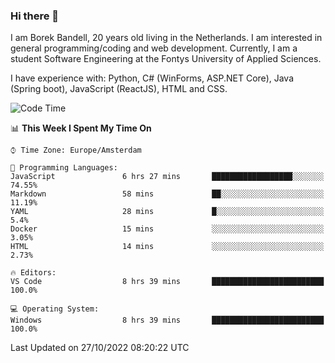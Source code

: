 ### Hi there 👋

I am Borek Bandell, 20 years old living in the Netherlands. I am interested in general programming/coding and web development. Currently, I am a student Software Engineering at the Fontys University of Applied Sciences.

I have experience with: Python, C# (WinForms, ASP.NET Core), Java (Spring boot), JavaScript (ReactJS), HTML and CSS.

<!--START_SECTION:waka-->
![Code Time](http://img.shields.io/badge/Code%20Time-252%20hrs%2022%20mins-blue)

📊 **This Week I Spent My Time On** 

```text
⌚︎ Time Zone: Europe/Amsterdam

💬 Programming Languages: 
JavaScript               6 hrs 27 mins       ██████████████████░░░░░░░   74.55% 
Markdown                 58 mins             ██░░░░░░░░░░░░░░░░░░░░░░░   11.19% 
YAML                     28 mins             █░░░░░░░░░░░░░░░░░░░░░░░░   5.4% 
Docker                   15 mins             ░░░░░░░░░░░░░░░░░░░░░░░░░   3.05% 
HTML                     14 mins             ░░░░░░░░░░░░░░░░░░░░░░░░░   2.73%

🔥 Editors: 
VS Code                  8 hrs 39 mins       █████████████████████████   100.0%

💻 Operating System: 
Windows                  8 hrs 39 mins       █████████████████████████   100.0%

```


 Last Updated on 27/10/2022 08:20:22 UTC
<!--END_SECTION:waka-->

<!--**tcBorek2002/tcBorek2002** is a ✨ _special_ ✨ repository because its `README.md` (this file) appears on your GitHub profile.

Here are some ideas to get you started:

- 🔭 I’m currently working on ...
- 🌱 I’m currently learning ...
- 👯 I’m looking to collaborate on ...
- 🤔 I’m looking for help with ...
- 💬 Ask me about ...
- 📫 How to reach me: ...
- 😄 Pronouns: ...
- ⚡ Fun fact: ...
-->
